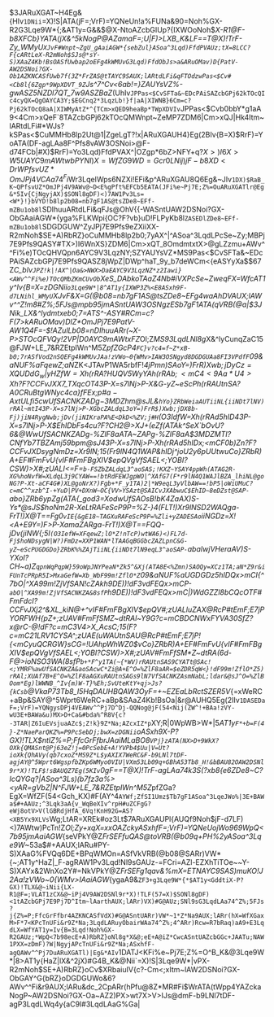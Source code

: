 $3JARuXGAT~H4Eg&{HIv`1DNii`=X)!S|ATA(jF=;VrF)=YQNeUn!a%FUNa&90=Noh%GX-R2G3Lqe9W*{;&AT1y=G&&$@X-NtoAZcbGIUp?{IXWOoNoh$*X-R1@F-b8XFCb}YATA(jX&^5kNogP@AZamaF=;U|F)>LXB_K&LF==T@X)!TrF-Zy_WMyU`XJvF#Wnpt~ZgU_gAaiAGW*{sebZul}ASoa^3Lqd)FfdPVAUz;tX=8LCC?F{cARtLeX-R2mNoh$SJs@*sY-S)XAaZ4Kb!BsOASfUwbap2oEFg4kWMUvG3Lqd)FfdObJs>a&ARuOMav)D{PatV-AW2DSNoi?GX-Ob1AZKNCASfUwb7f(3Z*FrZAS@tTAYC9SAUX;lARtdLFi&qFTOdzwPas<$Cv#<Cb8l{6Zgp*9WpXDVT_9Z`Js^7^Cv<6ab!=}ZAUYsVZ%-gwASZ5NZDl7QT_7w9ASZBaZ*(UhIv`JPPas<$CvSFTa&~EDcPAiSAZcbGPj62kTOcQIc4cyQX=QgOAYCA3Y;$EGCnq2*3LqzLb!}f|aA|XIWNB}6Cm=c?Pj62kTOcQ8aA|XIWMyAtZ*^{TCm>xQED9heaBp*TWpXDVIv`JPPas<$Cvb0bbY*g1aA9<4Cm>xQeF`8TAZcbGPj62kTOcQMWnpt~ZeMP7ZDM6|Cm>xQJ|Hk4Itm~lARtdLFi#*WJs?kSPas<$CuMMHb8lp2Ut@1|ZgeLgT?!x|ARuXGAUH4}Eg(2BIv{B=X)$RrF)=YoATA(DF-agLAa8F^Pfs8vAW3OSNoi>@F-d74FCb|#X)$RrF)=Yo3Lqd)FfdPVAX^|OZgp*6bZ>NFY+q$?X>)I6X>W5UAYC9mAWtwbPYNI)X=WfZG9WD=Gcr0LNij)jF-b8XD<DrWPfsvUZ*OmJPj4VCAa74^Fi$Wr3LqeIWps6NZXi!EFi&p^ARuXGAU8Q6Eg&~JIv`1DX)$RaB_K~QPfsvUZ*OmJPj4V9AWv@~D<E%gPft%EFCb5EATA(JFi%e~Pj7E;Z%=OuARuXGATlr@Eg&*5Iv{CjNgyjAX)$SONl8gDF)<)7AW1Pv3Ls=<W*}!}bVYD!b8lp2b08=nb7gF1AS@tsZDe8~EFf-mZBu1ob8l`SDIhuuARtdLFi&qFJs@OhV{{-WASntUAW2DSNoi?GX-ObGAaiAGW*{yga%FLKWpi{OC?F?vb}uD!FLPyKb8l`ZASEDlZDe8~EFf-mZBu1ob8l`SDGDGUW^ZyJPj7E9Pfs9eZXiiXX-R2mNoh$SE+A)RbRZ}oCuMMHb8lp2b0;7yAX^|^ASoa^3LqdLPcSe~Zy;MBPj7E9Pfs9QASY#TX>)I6WnXS}ZDM6|Cm>xQT_8OmdmtxtX>@gLZzmu+AWv^^Fi%e)TOcQHVQpn6AYC9V3LqzNY;SZYAUYsVZ*MS9Pas<$CvSFTa&~EDcPAiSAZcbGPj7E9Pfs9QASZ8jWpZ|DWp^haT_9y_b7deWCm<{eASYyXa$$67Z*C_bIv`JPZ!k|!AX^|Oa&>NWX>DaEAYC9V3LqzNZ*z2Iawi}<AWv^^Fi%e)TOcQMbZKmCUvOb`XeS_DAbkoTAaZ4Nb#iVXPcSe~ZweqFX=WfcAT1y^Iv{B=X=zDGNii`o3Lqe9W*|8^AT1y{IXWP3Z%<E8ASxh9F-d7LNihl_WMyU`XJvF&X=G(@b08=nb7gF1AS@tsZDe8~EFg4waAhDVAUX;lAWv^^Z!m8#Z%;5FJs@mpb95jmASntUAW3OSNgzESb7gF1ATA(qVRB(@a|$3JNik_LX&^lydmtxeb0;7=ATS^-ASY#RCm=c?F(7>kARuOMav)DIZ*OmJPj7E9PatV-AW1Q4F=-$!AZulLb08=nDIhuuARr(~X-P>STOcQFVQy!2VP|D0AYC9mAWtxFZ*Ol;Z*MS93LqdLNl8g*X&^lyCunqZaC15@FJW+LE_7&RZEtpIWn^M5Z*pfZGcP4`FC}v?c4=f~Z*xB-b0;7rASfVod2nSQEFg4kWMUvJAa!zVWo~0{WMv>IAW3OSNgyd8DGDGUAa8FI3VPdfF`09&aNUF%aFqewZ;aN*ZK<JTAvP1WA5rbfF!_4jPmn)SAoY=)FrR$)Xwb;jDyCz=XQUDdG_w|yHZfW=Xh(rRA?HUQV5WyYAh(rRAb;<mC4<9Aa*U4>Xh?F?CCFvJXX$7_TXqcOT43P-X=s7lNj>P-X&G-yZ~eScPh(rRAUtnSA?A0CRuBtgWNyc4ca}fFEx;<mC>p#$a-AxtULfi5cwUfSACNKZADg-%ZlF8aAPg-%ZlF8aA$3MDZhm@sJL&`hYo}ZRbWeiaAUTiiNL{iiNDt7lNV)rRAl~mtI43P-X=s7lNj>P-XGbcZALdqL3oY=)FrR$)Xwb;jDX8b-Fj)jiN4RygNwb;jDv(jiNIKraPA%E<DkD<%ZV;j#H`(O3IdfW=Xh(rRAd5hID43P-X=s7lNj>P-X$EhIDbFs4cu?F?CH2@>XJ+(eZf(ATAk^SeX`bOvU?6&@WwUfSACNKZADg-%ZlF8aATA~ZAPg-%ZlF8aA$3MDZMTI?CNf*Yb7TBZAmj59bpm@sJ43P-X=s7lNj>P-Xh(rRAd5hIDx;<mCF0b)Zn?F?CCFvJXDsygNmDz=X*r9lN;15(F*r9lN4Q1WAP&hIDj^joU2y6pUUtwuCo}ZRbR)A+EF#FmFvU{vIF#FmFBgXIV$epQVgVfSAEL<;YOBI?CSW)>X#;zUALI<=F=`b-FSZbZALdqL3^aoSAS;!KXZ~YSAY4ppWh(ATAG2R-XG%hoNvfW=XLdqL3j9CYAW==!btRdFEWJgpWO|^XAfG7(F*r9lN4Q1WAJlBZA_lhiNL@goNG?P-Xt-aCF4G#)XL@goNrX?)Fgb+*F_y1TA)2|*W9eqL3yVlbAW==!bP5|oWiUMuC?c=mC^^xzb^I-+YuD|PV+DXnW~OC{VV>YSAzt@SAICvJXAbwuC$EhID~8eDZst@SAP-`abo}ZRb6yp*Zg(ATA{_god3=XodwUfSAOsB!bK4ZaAX)S-Ys*@sJS$hoNm2R-XeLtRAFeScP9P=%Z-}4(FLT!)X*r9lNSD2WAQga-FrT!)X@T==Fg0`vIE{&gE18~TAGXuRAFeScP9P=%Zli+yZADESAo`iiNGDz=X!<A+E9Y=)F*>P-XamaZARga-FrT!)X@T==FQQ-jDv(jiNW{;5I`(O3IefW=XFqewZ;lO*Z!nTcP)wtWA6)<)FL7d-Fj$hoNDsygN|W?)FmDz=XXP1WAN*lTAAGqBGGbcZAZLpnC&G-yZ~eScPUGDGDo}ZRbK%%ZAjTiiNL{iiNDt7lN9eqL3^aoSAP-`abaIwjVHeraAV)S-YXoI?CH~a)Z`qpnWqPqpW}59oWpJNYPeaN*Zk5^&Xj(ATA8E<%Zmn)SAOQy=XCz1TA;aN*Z9r&iFUnTcPRpR5I>MxaGefW=Xb_WbF99m!ZflO*Z`09&aNUF%aUGDGDz5hIDQx>mCI{^7bO|^XA99m!ZjVfSAN!cZAkh9DE))!dF3vdFEQx>mCP-`abO|^XA99m!ZjVfSACNKZA&8sfP`h9DE))!dF3vdFEQx>mC|)WdGZZl8bCQcOTF#FmFdcI?CCFvJXj2^&XL_kiN@+^vIF#FmFBgXIV$epQV#;zUALluZAX@RcP#tEmF;E7jPYORFWH{p*Z+;zUAV#FmFfSM*Z~dtRAl~Y9G?c=mCBDCNWxFYVA30SfZ?x@rC-@!dF?c=mC3V4>X_AcsC;15(F?c=mC21LRV1CYSA^;zUAE(uWAUtnSAU@RcP#tEmF;E7jP!{<mCyuQCRGW}sCG=!UAhpWhWZ0$vCo}ZRbR)A+EF#FmFvU{vIF#FmFBgXIV$epQVgVfSAEL<;YOBI?CSW)>X#;zUAV#FmFfSM*Z~dtRA(6d-F@>ioNSO3WA(8sfP`b+*F^y1TA(~{*WV)rRAUtnSAS9CYATt@SAc!<;YMRF%awUfSACNKZA&aoSAcwC*Zi@A+E^O=%ZlF8aAR=$eZDR5qW<}!dF99m!ZflO*Z5)rRAl;XUAf7B+E^O=%ZlF8aAGXuRAUtnSAGs9lN7VfSACNKZAsmNabL;ldar&@sJ^O=%ZlBOom*Eg)lWWNB_^Iv{m)W-T}%Eh;SvUteKtY+qj>Js?{kCsb`@VkaP73Tb8_I5HqDAUHBQAW3OyF=+~EZE$aLbRctSZE$R5V_{=xWeRC+aBp&SAY@^5Wprt6WeRC+aBp&SAaZ4Kb!BsOa|&r@AUHQ5Eg(2IIv`1DASEDaF=;VrF)=YQNgysDPj4VEAWv^^Pj7D^Dj-QQNog@jF(54<Nij(ZW^!+BAa!zVY-wU3E+BAWa&u)MX>D+Ca&#bda%^R8V{c?-3TAR|Z6IuEVsjuaAZc$;Z!k}9Z*Na;AZcxIZ*p`XY;R|0WpWB>W*|5*AT1y`F*+b=F(4}-Z*NaeParQKZ%=P9PcSebDj;bwX=zDGNii`oASxh9X-P?GX)!TLX$ntIZ%=P;FfcGrFfbrJAaiMLaBO8`VPj}zATA(NX>D+9WkX?OXk{QMASnt@Pj63eZ!j=0PcSebE+A!YVPb4$Uu|V=Ut?ioXk{QhAVy(qb7cxoZ*MS9Z*L$yAXIX7WeRC&F-b9LNl7tDF-agjAY@^5Wprt6WgspfbZKp6WMyo0VIU|VXm53Lb09q+GBhA53Tb8_H!&bBAU82OAW2DSNl9r*X)!TLF$!sBAUQZ7Eg(5KIv`0gF==T@X)!TrF-agLAa74k3S(?xb8{e6ZDe8~C?IcQYGq?|ASoa^3Ls)(b7fz3a%><yAR=gVbZ|N^FJW+LE_7&RZEtpIWn^M5Z*pfZGa?EgX=WfZF(54<Gch_KX)#F(AY^4`AYWf;ZfSI1Umz$Tb7gF1ASoa^3LqeJWo%|3E+BAWa$#+AAUz;^3Lqk3aA{v_WqBeXIv^rpH#uZCFgG?eWj8otV>V(lGBRdjHfA_6Vq!KnH92G=AS?<XB5Yx9XLVs`Wg;LtAR=XREk#oz3Lt$7ARuXGAUPl{AUQf9Noh$jF-d7LF)<)7AWtw)PcTn!Z*Ol;Zy+xqX=xxOAZckyASxhfF=;VrF)=YQNeUojWo969WpQ<7b95jmAaiAGW*{seVPkY@Z*FrSEFfuQAS@toVRB(@b09q+PH%2yASoa^3Lqe9W*~53a$#+AAUX;lARu#PY-S)XAaG%FVQq6DE+BPqWMOn=ASfVkVRB(@b08@SARr)VW*{~;AT1y^HaZ|_F-agRAW1Pv3Lqd!Nl9sGAUz-=FCri=AZl-EZXhTiTOe~~Y-S)XAYx&2WnXo2Y#=NkVPkY@Z*FrSEFg1qav&%mX=ETNAYC9SAS)muKO!J2Aa!zVWo~0{WMv>IAaiAGW*{ygaA9&`ZF3+g3Lqe9W*{*$AT1y<GddtiX-P?GX)!TLX&@~iNii{LX-R1@F=;VLAT1zCX&@~iPj4V9AW2DSNl9r*X)!TLF(57=X)$SONl8gDF)<1tAZcbGPj7E9Pj7D^Itm~lAarthAUX;lARr)VX)#G@AUz;SNl9sG3LqdLAa74^Z%;5FJs?j{Z%=P;FfcGrFfbr4AZKNCASfVdX)#G@ASntUARr)VW*~1*Z*Na9AUX;lARr(hX=WfXGaxM>F*7<KPcTnUFi&r9Z*Na;3LqdLARuyObairWAa74^Z%;4^ARr)Rcw=R7bRaq)aA9+E3LqdLX=WfYAT1y=Iv{B=3Lqd!Noh%GX-R2GAUz;*WpQ<7b98ecE+A)RbRZ}oNl8g*X&@;eE+A@iZ*CwcASntUAZcbGGc+JAATu;NAW1PXX=zDmF)?W|NgyjAPcTnUFi&r9Z*Na;ASxhfF-agQAWv^^Pj7DuARuXGATl)|Eg&*AIv`1DATJ<KFi%e~Pj7E;Z%=O^B_K&@3Lqe9W*|8>AT1y{HaZ|lX&^2jX)#G4B_K&@Nii`=X)!S|3Lqe9W*|vPX-R2mNoh$SE+A)RbRZ}oCv$XRbaiuIV{c?-Cm<;xItm~lAW2DSNoi?GX-ObGAY^G{bRZ}oDGDGUWo&6?AWv^^Fi&r9AUX;lARu&dc_2CpARr(hPfu@8Z*MR#Fi$WrATA(tWpp4YAZckaNogP~AW2DSNoi?GX-Oa~AZ2)PX>wt7X>V>IJs@dmF-b9LNl7tDF-agP3LqdLWq4y{aC9I#3LqdLAaG%Ga|
